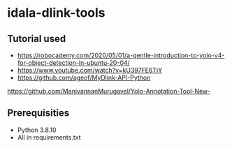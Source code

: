 # idala-dlink-tools

## Tutorial used
- https://robocademy.com/2020/05/01/a-gentle-introduction-to-yolo-v4-for-object-detection-in-ubuntu-20-04/
- https://www.youtube.com/watch?v=kU397FE6TiY
- https://github.com/ageof/MyDlink-API-Python

https://github.com/ManivannanMurugavel/Yolo-Annotation-Tool-New-

## Prerequisities
- Python 3.8.10
- All in requirements.txt
